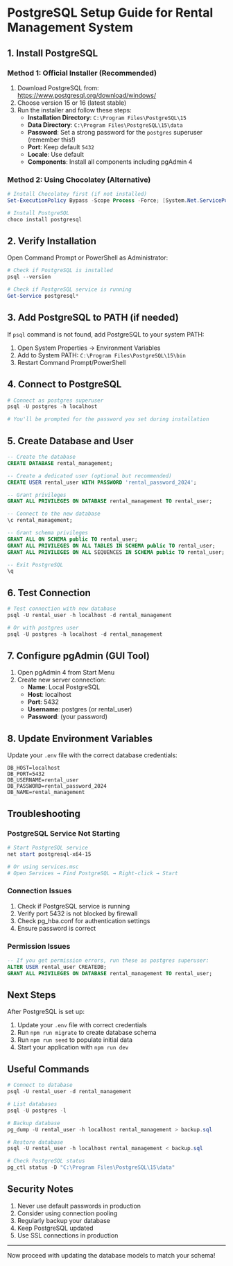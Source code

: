 # PostgreSQL Setup Guide for Rental Management System

## 1. Install PostgreSQL

### Method 1: Official Installer (Recommended)
1. Download PostgreSQL from: https://www.postgresql.org/download/windows/
2. Choose version 15 or 16 (latest stable)
3. Run the installer and follow these steps:
   - **Installation Directory**: `C:\Program Files\PostgreSQL\15`
   - **Data Directory**: `C:\Program Files\PostgreSQL\15\data`
   - **Password**: Set a strong password for the `postgres` superuser (remember this!)
   - **Port**: Keep default `5432`
   - **Locale**: Use default
   - **Components**: Install all components including pgAdmin 4

### Method 2: Using Chocolatey (Alternative)
```powershell
# Install Chocolatey first (if not installed)
Set-ExecutionPolicy Bypass -Scope Process -Force; [System.Net.ServicePointManager]::SecurityProtocol = [System.Net.ServicePointManager]::SecurityProtocol -bor 3072; iex ((New-Object System.Net.WebClient).DownloadString('https://community.chocolatey.org/install.ps1'))

# Install PostgreSQL
choco install postgresql
```

## 2. Verify Installation

Open Command Prompt or PowerShell as Administrator:

```powershell
# Check if PostgreSQL is installed
psql --version

# Check if PostgreSQL service is running
Get-Service postgresql*
```

## 3. Add PostgreSQL to PATH (if needed)

If `psql` command is not found, add PostgreSQL to your system PATH:
1. Open System Properties → Environment Variables
2. Add to System PATH: `C:\Program Files\PostgreSQL\15\bin`
3. Restart Command Prompt/PowerShell

## 4. Connect to PostgreSQL

```powershell
# Connect as postgres superuser
psql -U postgres -h localhost

# You'll be prompted for the password you set during installation
```

## 5. Create Database and User

```sql
-- Create the database
CREATE DATABASE rental_management;

-- Create a dedicated user (optional but recommended)
CREATE USER rental_user WITH PASSWORD 'rental_password_2024';

-- Grant privileges
GRANT ALL PRIVILEGES ON DATABASE rental_management TO rental_user;

-- Connect to the new database
\c rental_management;

-- Grant schema privileges
GRANT ALL ON SCHEMA public TO rental_user;
GRANT ALL PRIVILEGES ON ALL TABLES IN SCHEMA public TO rental_user;
GRANT ALL PRIVILEGES ON ALL SEQUENCES IN SCHEMA public TO rental_user;

-- Exit PostgreSQL
\q
```

## 6. Test Connection

```powershell
# Test connection with new database
psql -U rental_user -h localhost -d rental_management

# Or with postgres user
psql -U postgres -h localhost -d rental_management
```

## 7. Configure pgAdmin (GUI Tool)

1. Open pgAdmin 4 from Start Menu
2. Create new server connection:
   - **Name**: Local PostgreSQL
   - **Host**: localhost
   - **Port**: 5432
   - **Username**: postgres (or rental_user)
   - **Password**: (your password)

## 8. Update Environment Variables

Update your `.env` file with the correct database credentials:

```env
DB_HOST=localhost
DB_PORT=5432
DB_USERNAME=rental_user
DB_PASSWORD=rental_password_2024
DB_NAME=rental_management
```

## Troubleshooting

### PostgreSQL Service Not Starting
```powershell
# Start PostgreSQL service
net start postgresql-x64-15

# Or using services.msc
# Open Services → Find PostgreSQL → Right-click → Start
```

### Connection Issues
1. Check if PostgreSQL service is running
2. Verify port 5432 is not blocked by firewall
3. Check pg_hba.conf for authentication settings
4. Ensure password is correct

### Permission Issues
```sql
-- If you get permission errors, run these as postgres superuser:
ALTER USER rental_user CREATEDB;
GRANT ALL PRIVILEGES ON DATABASE rental_management TO rental_user;
```

## Next Steps

After PostgreSQL is set up:
1. Update your `.env` file with correct credentials
2. Run `npm run migrate` to create database schema
3. Run `npm run seed` to populate initial data
4. Start your application with `npm run dev`

## Useful Commands

```powershell
# Connect to database
psql -U rental_user -d rental_management

# List databases
psql -U postgres -l

# Backup database
pg_dump -U rental_user -h localhost rental_management > backup.sql

# Restore database
psql -U rental_user -h localhost rental_management < backup.sql

# Check PostgreSQL status
pg_ctl status -D "C:\Program Files\PostgreSQL\15\data"
```

## Security Notes

1. Never use default passwords in production
2. Consider using connection pooling
3. Regularly backup your database
4. Keep PostgreSQL updated
5. Use SSL connections in production

---
Now proceed with updating the database models to match your schema!